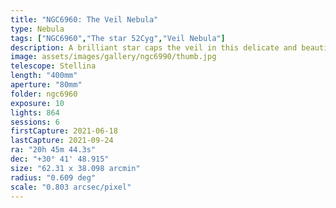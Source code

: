```yaml
---
title: "NGC6960: The Veil Nebula"
type: Nebula
tags: ["NGC6960","The star 52Cyg","Veil Nebula"]
description: A brilliant star caps the veil in this delicate and beautiful nebula.
image: assets/images/gallery/ngc6990/thumb.jpg
telescope: Stellina
length: "400mm"
aperture: "80mm"
folder: ngc6960
exposure: 10
lights: 864
sessions: 6
firstCapture: 2021-06-18 
lastCapture: 2021-09-24
ra: "20h 45m 44.3s"
dec: "+30° 41' 48.915"
size: "62.31 x 38.098 arcmin"
radius: "0.609 deg"
scale: "0.803 arcsec/pixel"
---
```

